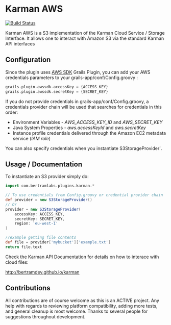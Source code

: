 Karman AWS
=============

[![Build Status](https://travis-ci.org/bertramdev/karman-aws.png)](https://travis-ci.org/bertramdev/karman-aws)

Karman AWS is a S3 implementation of the Karman Cloud Service / Storage Interface. It allows one to interact with Amazon S3 via the standard Karman API interfaces


Configuration
-------------

Since the plugin uses [AWS SDK](http://grails.org/plugin/aws-sdk) Grails Plugin, you can add your AWS credentials parameters to your grails-app/conf/Config.groovy :

```groovy
grails.plugin.awssdk.accessKey = {ACCESS_KEY}
grails.plugin.awssdk.secretKey = {SECRET_KEY}
```

If you do not provide credentials in grails-app/conf/Config.groovy, a credentials provider chain will be used that searches for credentials in this order:

- Environment Variables - *AWS_ACCESS_KEY_ID* and *AWS_SECRET_KEY*
- Java System Properties - *aws.accessKeyId* and *aws.secretKey*
- Instance profile credentials delivered through the Amazon EC2 metadata service (*IAM role*)

You can also specify credentials when you instantiate S3StorageProvider`.


Usage / Documentation
---------------------

To instantiate an S3 provider simply do:

```groovy
import com.bertramlabs.plugins.karman.*

// To use credentials from Config.groovy or credential provider chain
def provider = new S3StorageProvider()
// Or
provider = new S3StorageProvider(
    accessKey: ACCESS_KEY,
    secretKey: SECRET_KEY,
    region: 'eu-west-1'
)

//example getting file contents
def file = provider['mybucket']['example.txt']
return file.text
```


Check the Karman API Documentation for details on how to interace with cloud files:

http://bertramdev.github.io/karman


Contributions
-------------
All contributions are of course welcome as this is an ACTIVE project. Any help with regards to reviewing platform compatibility, adding more tests, and general cleanup is most welcome.
Thanks to several people for suggestions throughout development.